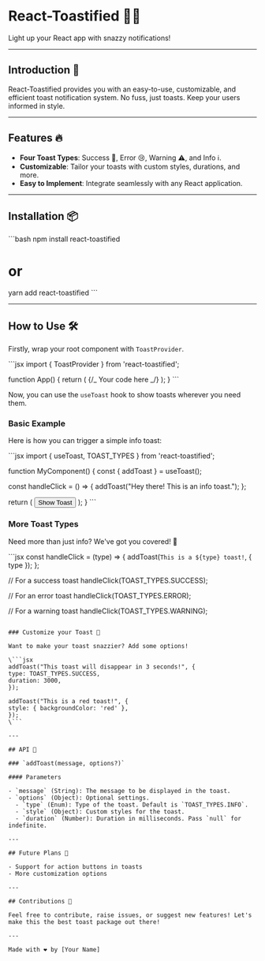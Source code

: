 # React-Toastified 🍞✨

Light up your React app with snazzy notifications!

---

## Introduction 🚀

React-Toastified provides you with an easy-to-use, customizable, and efficient toast notification system. No fuss, just toasts. Keep your users informed in style.

---

## Features 🔥

- **Four Toast Types**: Success 🎉, Error 😢, Warning ⚠️, and Info ℹ️.
- **Customizable**: Tailor your toasts with custom styles, durations, and more.
- **Easy to Implement**: Integrate seamlessly with any React application.

---

## Installation 📦

\```bash
npm install react-toastified

# or

yarn add react-toastified
\```

---

## How to Use 🛠️

Firstly, wrap your root component with `ToastProvider`.

\```jsx
import { ToastProvider } from 'react-toastified';

function App() {
return (
<ToastProvider>
{/_ Your code here _/}
</ToastProvider>
);
}
\```

Now, you can use the `useToast` hook to show toasts wherever you need them.

### Basic Example

Here is how you can trigger a simple info toast:

\```jsx
import { useToast, TOAST_TYPES } from 'react-toastified';

function MyComponent() {
const { addToast } = useToast();

const handleClick = () => {
addToast("Hey there! This is an info toast.");
};

return (
<button onClick={handleClick}>Show Toast</button>
);
}
\```

### More Toast Types

Need more than just info? We've got you covered! 🎨

\```jsx
const handleClick = (type) => {
  addToast(`This is a ${type} toast!`, { type });
};

// For a success toast
handleClick(TOAST_TYPES.SUCCESS);

// For an error toast
handleClick(TOAST_TYPES.ERROR);

// For a warning toast
handleClick(TOAST_TYPES.WARNING);

````

### Customize your Toast 🎨

Want to make your toast snazzier? Add some options!

\```jsx
addToast("This toast will disappear in 3 seconds!", {
type: TOAST_TYPES.SUCCESS,
duration: 3000,
});

addToast("This is a red toast!", {
style: { backgroundColor: 'red' },
});
\```

---

## API 📖

### `addToast(message, options?)`

#### Parameters

- `message` (String): The message to be displayed in the toast.
- `options` (Object): Optional settings.
  - `type` (Enum): Type of the toast. Default is `TOAST_TYPES.INFO`.
  - `style` (Object): Custom styles for the toast.
  - `duration` (Number): Duration in milliseconds. Pass `null` for indefinite.

---

## Future Plans 🌈

- Support for action buttons in toasts
- More customization options

---

## Contributions 🤝

Feel free to contribute, raise issues, or suggest new features! Let's make this the best toast package out there!

---

Made with ❤️ by [Your Name]
````
